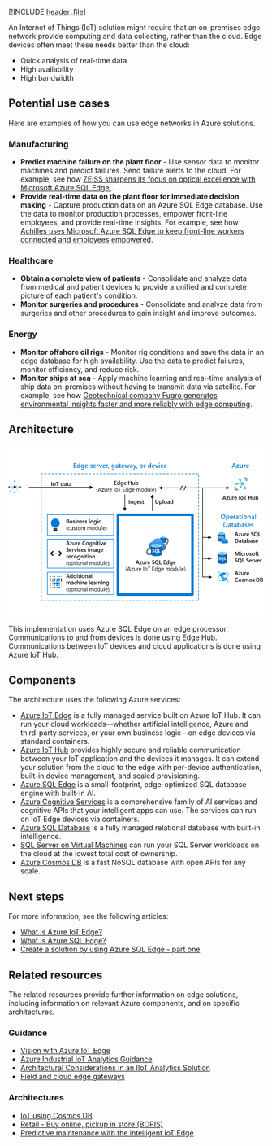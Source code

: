 [!INCLUDE [header_file](../../../includes/sol-idea-header.md)]

 An Internet of Things (IoT) solution might require that an on-premises edge network provide computing and data collecting, rather than the cloud. Edge devices often meet these needs better than the cloud:

- Quick analysis of real-time data
- High availability
- High bandwidth

## Potential use cases

Here are examples of how you can use edge networks in Azure solutions.

### Manufacturing

- **Predict machine failure on the plant floor** - Use sensor data to monitor machines and predict failures. Send failure alerts to the cloud. For example, see how [ZEISS sharpens its focus on optical excellence with Microsoft Azure SQL Edge.](https://customers.microsoft.com/story/764241-zeiss-manufacturing-sql-db-edge).
- **Provide real-time data on the plant floor for immediate decision making** - Capture production data on an Azure SQL Edge database. Use the data to monitor production processes, empower front-line employees, and provide real-time insights. For example, see how [Achilles uses Microsoft Azure SQL Edge to keep front-line workers connected and employees empowered](https://customers.microsoft.com/story/823356-achilles-manufacturing-azure-sql-edge).

### Healthcare

- **Obtain a complete view of patients** - Consolidate and analyze data from medical and patient devices to provide a unified and complete picture of each patient's condition.
- **Monitor surgeries and procedures** - Consolidate and analyze data from surgeries and other procedures to gain insight and improve outcomes.  
  
### Energy

- **Monitor offshore oil rigs** - Monitor rig conditions and save the data in an edge database for high availability. Use the data to predict failures, monitor efficiency, and reduce risk.
- **Monitor ships at sea** - Apply machine learning and real-time analysis of ship data on-premises without having to transmit data via satellite. For example, see how [Geotechnical company Fugro generates environmental insights faster and more reliably with edge computing](https://customers.microsoft.com/story/772599-fugro-professional-services-azure-sql-database-edge).

## Architecture

![Diagram of an example IoT implementation that includes an edge network.](../media/data-storage-edge.png)

This implementation uses Azure SQL Edge on an edge processor. Communications to and from devices is done using Edge Hub. Communications between IoT devices and cloud applications is done using Azure IoT Hub.

## Components

The architecture uses the following Azure services:

- [Azure IoT Edge](https://azure.microsoft.com/services/iot-edge/) is a fully managed service built on Azure IoT Hub. It can run your cloud workloads—whether artificial intelligence, Azure and third-party services, or your own business logic—on edge devices via standard containers.
- [Azure IoT Hub](https://azure.microsoft.com/services/iot-hub/) provides highly secure and reliable communication between your IoT application and the devices it manages. It can extend your solution from the cloud to the edge with per-device authentication, built-in device management, and scaled provisioning.
- [Azure SQL Edge](https://azure.microsoft.com/services/sql-edge/) is a small-footprint, edge-optimized SQL database engine with built-in AI.
- [Azure Cognitive Services](https://azure.microsoft.com/services/cognitive-services/) is a comprehensive family of AI services and cognitive APIs that your intelligent apps can use. The services can run on IoT Edge devices via containers.
- [Azure SQL Database](https://azure.microsoft.com/services/sql-database/) is a fully managed relational database with built-in intelligence.
- [SQL Server on Virtual Machines](https://azure.microsoft.com/services/virtual-machines/sql-server) can run your SQL Server workloads on the cloud at the lowest total cost of ownership.
- [Azure Cosmos DB](https://azure.microsoft.com/services/cosmos-db/) is a fast NoSQL database with open APIs for any scale.

## Next steps

For more information, see the following articles:

- [What is Azure IoT Edge?](/azure/iot-edge/about-iot-edge)
- [What is Azure SQL Edge?](/azure/azure-sql-edge/overview)
- [Create a solution by using Azure SQL Edge - part one](/azure/azure-sql-edge/tutorial-deploy-azure-resources)

## Related resources

The related resources provide further information on edge solutions, including information on relevant Azure components, and on specific architectures.

### Guidance

- [Vision with Azure IoT Edge](../../guide/iot-edge-vision/index.md)
- [Azure Industrial IoT Analytics Guidance](../../guide/iiot-guidance/iiot-architecture.md)
- [Architectural Considerations in an IIoT Analytics Solution](../../guide/iiot-guidance/iiot-considerations.md)
- [Field and cloud edge gateways](../../example-scenario/iot/field-cloud-edge-gateways.yml)

### Architectures

- [IoT using Cosmos DB](iot-using-cosmos-db.yml)
- [Retail - Buy online, pickup in store (BOPIS)](../../example-scenario/iot/vertical-buy-online-pickup-in-store.yml)
- [Predictive maintenance with the intelligent IoT Edge](../../example-scenario/predictive-maintenance/iot-predictive-maintenance.yml)
